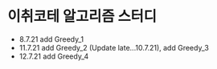 # 이취코테 알고리즘 스터디
* 8.7.21 add Greedy_1
* 11.7.21 add Greedy_2 (Update late...10.7.21), add Greedy_3
* 12.7.21 add Greedy_4
